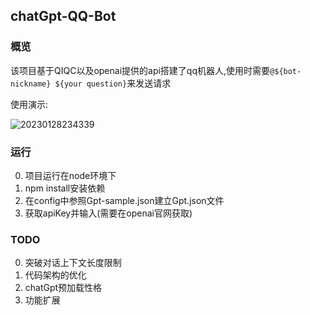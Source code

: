 ## chatGpt-QQ-Bot

### 概览

该项目基于QIQC以及openai提供的api搭建了qq机器人,使用时需要`@${bot-nickname} ${your question}`来发送请求

使用演示:

![20230128234339](https://typora-1309407228.cos.ap-shanghai.myqcloud.com/20230128234339.png)

### 运行

0. 项目运行在node环境下
1. npm install安装依赖
2. 在config中参照Gpt-sample.json建立Gpt.json文件
3. 获取apiKey并输入(需要在openai官网获取)

### TODO

0. 突破对话上下文长度限制
1. 代码架构的优化
2. chatGpt预加载性格
3. 功能扩展